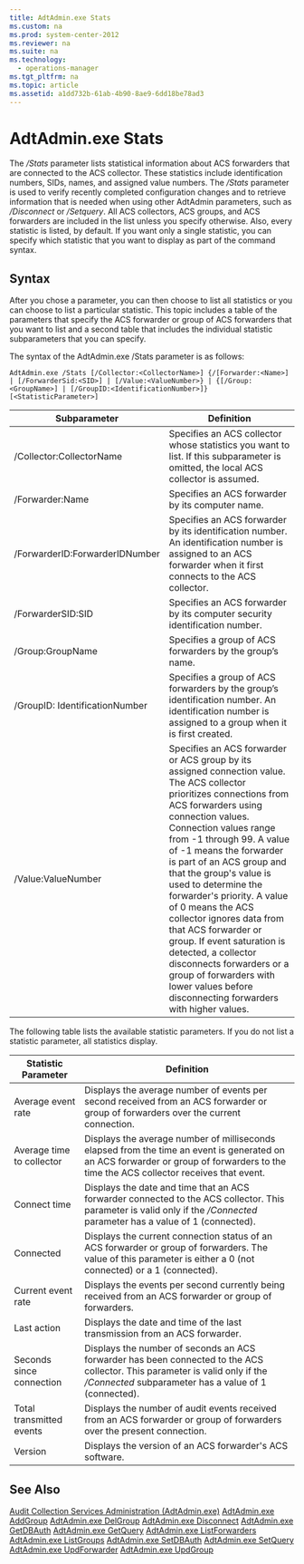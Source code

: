 ```yaml
---
title: AdtAdmin.exe Stats
ms.custom: na
ms.prod: system-center-2012
ms.reviewer: na
ms.suite: na
ms.technology: 
  - operations-manager
ms.tgt_pltfrm: na
ms.topic: article
ms.assetid: a1dd732b-61ab-4b90-8ae9-6dd18be78ad3
---
```

# AdtAdmin.exe Stats
The *\/Stats* parameter lists statistical information about ACS forwarders that are connected to the ACS collector. These statistics include identification numbers, SIDs, names, and assigned value numbers. The *\/Stats* parameter is used to verify recently completed configuration changes and to retrieve information that is needed when using other AdtAdmin parameters, such as *\/Disconnect* or *\/Setquery*. All ACS collectors, ACS groups, and ACS forwarders are included in the list unless you specify otherwise. Also, every statistic is listed, by default. If you want only a single statistic, you can specify which statistic that you want to display as part of the command syntax.

## Syntax
After you chose a parameter, you can then choose to list all statistics or you can choose to list a particular statistic. This topic includes a table of the parameters that specify the ACS forwarder or group of ACS forwarders that you want to list and a second table that includes the individual statistic subparameters that you can specify.

The syntax of the AdtAdmin.exe \/Stats parameter is as follows:

`AdtAdmin.exe /Stats [/Collector:<CollectorName>] {/[Forwarder:<Name>] | [/ForwarderSid:<SID>] | [/Value:<ValueNumber>} | {[/Group:<GroupName>] | [/GroupID:<IdentificationNumber>]} [<StatisticParameter>]`

|Subparameter|Definition|
|----------------|--------------|
|\/Collector:CollectorName|Specifies an ACS collector whose statistics you want to list. If this subparameter is omitted, the local ACS collector is assumed.|
|\/Forwarder:Name|Specifies an ACS forwarder by its computer name.|
|\/ForwarderID:ForwarderIDNumber|Specifies an ACS forwarder by its identification number. An identification number is assigned to an ACS forwarder when it first connects to the ACS collector.|
|\/ForwarderSID:SID|Specifies an ACS forwarder by its computer security identification number.|
|\/Group:GroupName|Specifies a group of ACS forwarders by the group’s name.|
|\/GroupID: IdentificationNumber|Specifies a group of ACS forwarders by the group’s identification number. An identification number is assigned to a group when it is first created.|
|\/Value:ValueNumber|Specifies an ACS forwarder or ACS group by its assigned connection value. The ACS collector prioritizes connections from ACS forwarders using connection values. Connection values range from \-1 through 99. A value of \-1 means the forwarder is part of an ACS group and that the group's value is used to determine the forwarder's priority. A value of 0 means the ACS collector ignores data from that ACS forwarder or group. If event saturation is detected, a collector disconnects forwarders or a group of forwarders with lower values before disconnecting forwarders with higher values.|

The following table lists the available statistic parameters. If you do not list a statistic parameter, all statistics display.

|Statistic Parameter|Definition|
|-----------------------|--------------|
|Average event rate|Displays the average number of events per second received from an ACS forwarder or group of forwarders over the current connection.|
|Average time to collector|Displays the average number of milliseconds elapsed from the time an event is generated on an ACS forwarder or group of forwarders to the time the ACS collector receives that event.|
|Connect time|Displays the date and time that an ACS forwarder connected to the ACS collector. This parameter is valid only if the *\/Connected* parameter has a value of 1 \(connected\).|
|Connected|Displays the current connection status of an ACS forwarder or group of forwarders. The value of this parameter is either a 0 \(not connected\) or a 1 \(connected\).|
|Current event rate|Displays the events per second currently being received from an ACS forwarder or group of forwarders.|
|Last action|Displays the date and time of the last transmission from an ACS forwarder.|
|Seconds since connection|Displays the number of seconds an ACS forwarder has been connected to the ACS collector. This parameter is valid only if the *\/Connected* subparameter has a value of 1 \(connected\).|
|Total transmitted events|Displays the number of audit events received from an ACS forwarder or group of forwarders over the present connection.|
|Version|Displays the version of an ACS forwarder's ACS software.|

## See Also
[Audit Collection Services Administration &#40;AdtAdmin.exe&#41;](./Audit-Collection-Services-Administration--AdtAdmin.exe-.md)
[AdtAdmin.exe AddGroup](./AdtAdmin.exe-AddGroup.md)
[AdtAdmin.exe DelGroup](./AdtAdmin.exe-DelGroup.md)
[AdtAdmin.exe Disconnect](./AdtAdmin.exe-Disconnect.md)
[AdtAdmin.exe GetDBAuth](./AdtAdmin.exe-GetDBAuth.md)
[AdtAdmin.exe GetQuery](./AdtAdmin.exe-GetQuery.md)
[AdtAdmin.exe ListForwarders](./AdtAdmin.exe-ListForwarders.md)
[AdtAdmin.exe ListGroups](./AdtAdmin.exe-ListGroups.md)
[AdtAdmin.exe SetDBAuth](./AdtAdmin.exe-SetDBAuth.md)
[AdtAdmin.exe SetQuery](./AdtAdmin.exe-SetQuery.md)
[AdtAdmin.exe UpdForwarder](./AdtAdmin.exe-UpdForwarder.md)
[AdtAdmin.exe UpdGroup](./AdtAdmin.exe-UpdGroup.md)



